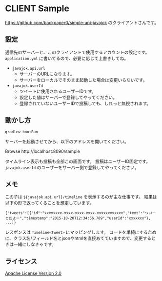 # CLIENT Sample

https://github.com/backpaper0/simple-api-javajok のクライアントさんです。

## 設定

通信先のサーバーと、このクライアントで使用するアカウントの設定です。
`application.yml` に書いてるので、必要に応じて上書きしてね。

* `javajok.api.url`
  * サーバーのURLになります。
  * サーバーをローカルでそのまま起動した場合は変更いらないです。
* `javajok.userId`
  * ツイートに使用されるユーザーIDです。
  * 設定した値はサーバーで登録してやってください。
  * 登録されていないユーザーIDで投稿しても、しれっと無視されます。

## 動かし方

```
gradlew bootRun
```

サーバーを起動させてから、以下のアドレスを開いてください。

Browse http://localhost:8090/sample

タイムライン表示も投稿も全部この画面です。
投稿はユーザーID固定です。 `javajok.userId` のユーザーをサーバー側で登録してやってください。

## メモ

この子は `${javajok.api.url}/timeline` を表示するのが主な仕事です。
結果は以下の形で返ってくることを想定しています。

```
{"tweets":[{"id":"xxxxxxxx-xxxx-xxxx-xxxx-xxxxxxxxxxxx","text":"ついーとだよー","timestamp":"2015-10-20T12:34:56.789","userId":"xxxxxxx"}, ...]}
```

レスポンスは `Timeline<Tweet>` にマッピングします。
コードを単純にするために、クラス名/フィールド名とjsonやhtmlを直接あてていますので、変更するときは一緒にしなきゃです。

## ライセンス

[Apache License Version 2.0](http://www.apache.org/licenses/LICENSE-2.0.txt)


